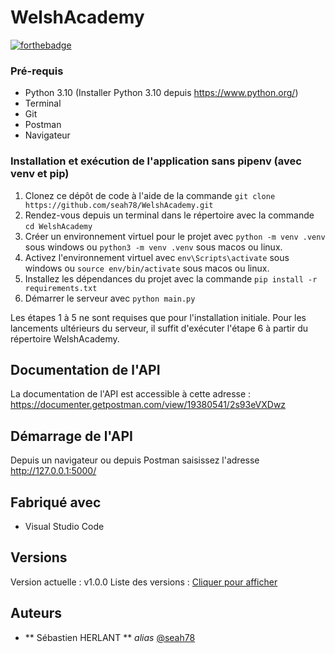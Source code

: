 # WelshAcademy

[![forthebadge](https://forthebadge.com/images/badges/made-with-python.svg)](http://forthebadge.com)

### Pré-requis

- Python 3.10 (Installer Python 3.10 depuis https://www.python.org/)
- Terminal
- Git
- Postman
- Navigateur


### Installation et exécution de l'application sans pipenv (avec venv et pip)

1. Clonez ce dépôt de code à l'aide de la commande `git clone https://github.com/seah78/WelshAcademy.git`
2. Rendez-vous depuis un terminal dans le répertoire avec la commande `cd WelshAcademy`
3. Créer un environnement virtuel pour le projet avec `python -m venv .venv` sous windows ou `python3 -m venv .venv` sous macos ou linux.
4. Activez l'environnement virtuel avec `env\Scripts\activate` sous windows ou `source env/bin/activate` sous macos ou linux.
5. Installez les dépendances du projet avec la commande `pip install -r requirements.txt`
6. Démarrer le serveur avec `python main.py`

Les étapes 1 à 5 ne sont requises que pour l'installation initiale. Pour les lancements ultérieurs du serveur, il suffit d'exécuter l'étape 6 à partir du répertoire WelshAcademy.


## Documentation de l'API

La documentation de l'API est accessible à cette adresse : https://documenter.getpostman.com/view/19380541/2s93eVXDwz

## Démarrage de l'API

Depuis un navigateur ou depuis Postman saisissez l'adresse http://127.0.0.1:5000/


## Fabriqué avec

* Visual Studio Code

## Versions

Version actuelle : v1.0.0
Liste des versions : [Cliquer pour afficher](https://github.com/seah78/WelshAcademy/tags)

## Auteurs

* ** Sébastien HERLANT ** _alias_ [@seah78](https://github.com/seah78)

